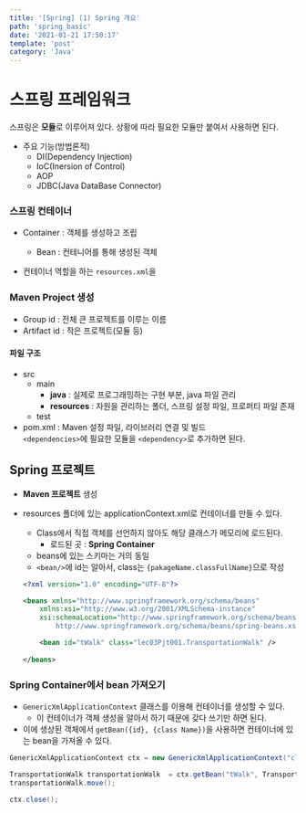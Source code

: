 ```yaml
---
title: '[Spring] (1) Spring 개요'
path: 'spring_basic'
date: '2021-01-21 17:50:17'
template: 'post'
category: 'Java'
---
```


# 스프링 프레임워크
스프링은 **모듈**로 이루어져 있다. 상황에 따라 필요한 모듈만 붙여서 사용하면 된다.
* 주요 기능(방법론적)
    * DI(Dependency Injection)
    * IoC(Inersion of Control)
    * AOP
    * JDBC(Java DataBase Connector)

### 스프링 컨테이너
* Container : 객체를 생성하고 조립
    * Bean : 컨테니어를 통해 생성된 객체

* 컨테이너 역할을 하는 `resources.xml`을 

### Maven Project 생성
* Group id : 전체 큰 프로젝트를 이루는 이름
* Artifact id : 작은 프로젝트(모듈 등)

#### 파일 구조
* src
    * main
        * **java** : 실제로 프로그래밍하는 구현 부분, java 파일 관리
        * **resources** : 자원을 관리하는 폴더, 스프링 설정 파일, 프로퍼티 파일 존재
    * test
* pom.xml : Maven 설정 파일, 라이브러리 연결 및 빌드   
    `<dependencies>`에 필요한 모듈을 `<dependency>`로 추가하면 된다.   

## Spring 프로젝트
* **Maven 프로젝트** 생성
* resources 폴더에 있는 applicationContext.xml로 컨테이너를 만들 수 있다.
    - Class에서 직접 객체를 선언하지 않아도 해당 클래스가 메모리에 로드된다.
        - 로드된 곳 : **Spring Container**
    - beans에 있는 스키마는 거의 동일
    - `<bean/>`에 id는 알아서, class는 `{pakageName.classFullName}`으로 작성

    ```xml {numberLines}
    <?xml version="1.0" encoding="UTF-8"?>

    <beans xmlns="http://www.springframework.org/schema/beans"
        xmlns:xsi="http://www.w3.org/2001/XMLSchema-instance"
        xsi:schemaLocation="http://www.springframework.org/schema/beans 
            http://www.springframework.org/schema/beans/spring-beans.xsd">

        <bean id="tWalk" class="lec03Pjt001.TransportationWalk" />
        
    </beans>
    ```

### Spring Container에서 bean 가져오기
* `GenericXmlApplicationContext` 클래스를 이용해 컨테이너를 생성할 수 있다.
    - 이 컨테이너가 객체 생성을 알아서 하기 때문에 갖다 쓰기만 하면 된다.
* 이에 생상된 객체에서 `getBean({id}, {class Name})`을 사용하면 컨테이너에 있는 bean을 가져올 수 있다.

```java {numberLines}
GenericXmlApplicationContext ctx = new GenericXmlApplicationContext("classpath:applicationContext.xml");

TransportationWalk transportationWalk  = ctx.getBean("tWalk", TransportationWalk.class);
transportationWalk.move();

ctx.close();
```
